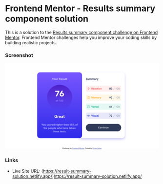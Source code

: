 # Frontend Mentor - Results summary component solution

This is a solution to the [Results summary component challenge on Frontend Mentor](https://www.frontendmentor.io/challenges/results-summary-component-CE_K6s0maV). Frontend Mentor challenges help you improve your coding skills by building realistic projects. 


### Screenshot
![result summary solution screenshot](images/result-summary-sc.png)


### Links
- Live Site URL: (https://result-summary-solution.netlify.app/)https://result-summary-solution.netlify.app/
